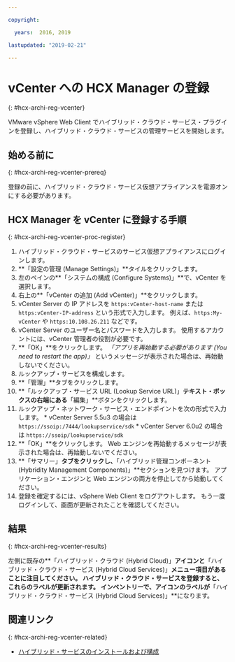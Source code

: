 ```yaml
---

copyright:

  years:  2016, 2019

lastupdated: "2019-02-21"

---
```

# vCenter への HCX Manager の登録
{: #hcx-archi-reg-vcenter}

VMware vSphere Web Client でハイブリッド・クラウド・サービス・プラグインを登録し、ハイブリッド・クラウド・サービスの管理サービスを開始します。

## 始める前に
{: #hcx-archi-reg-vcenter-prereq}

登録の前に、ハイブリッド・クラウド・サービス仮想アプライアンスを電源オンにする必要があります。

## HCX Manager を vCenter に登録する手順
{: #hcx-archi-reg-vcenter-proc-register}

1. ハイブリッド・クラウド・サービスのサービス仮想アプライアンスにログインします。
2. **「設定の管理 (Manage Settings)」**タイルをクリックします。
  1. 左のペインの**「システムの構成 (Configure Systems)」**で、vCenter を選択します。
  2. 右上の**「vCenter の追加 (Add vCenter)」**をクリックします。
  3. vCenter Server の IP アドレスを `https:vCenter-host-name` または `https:vCenter-IP-address` という形式で入力します。 例えば、`https:My-vCenter` や `https:10.108.26.211` などです。
  4. vCenter Server のユーザー名とパスワードを入力します。 使用するアカウントには、vCenter 管理者の役割が必要です。
  5. **「OK」**をクリックします。 _「アプリを再始動する必要があります (You need to restart the app)」_ というメッセージが表示された場合は、再始動しないでください。
3. ルックアップ・サービスを構成します。
  1. **「管理」**タブをクリックします。
  2. **「ルックアップ・サービス URL (Lookup Service URL)」**テキスト・ボックスの右端にある**「編集」**ボタンをクリックします。
  3. ルックアップ・ネットワーク・サービス・エンドポイントを次の形式で入力します。
    * vCenter Server 5.5u3 の場合は `https://ssoip:/7444/lookupservice/sdk`
    * vCenter Server 6.0u2 の場合は `https://ssoip/lookupservice/sdk`
  4. **「OK」**をクリックします。 Web エンジンを再始動するメッセージが表示された場合は、再始動しないでください。
4. **「サマリー」**タブをクリックし、**「ハイブリッド管理コンポーネント (Hybridity Management Components)」**セクションを見つけます。 アプリケーション・エンジンと Web エンジンの両方を停止してから始動してください。
5. 登録を確定するには、vSphere Web Client をログアウトします。 もう一度ログインして、画面が更新されたことを確認してください。

## 結果
{: #hcx-archi-reg-vcenter-results}

左側に既存の**「ハイブリッド・クラウド (Hybrid Cloud)」**アイコンと**「ハイブリッド・クラウド・サービス (Hybrid Cloud Services)」**メニュー項目があることに注目してください。 ハイブリッド・クラウド・サービスを登録すると、これらのラベルが更新されます。 インベントリーで、アイコンのラベルが**「ハイブリッド・クラウド・サービス (Hybrid Cloud Services)」**になります。

## 関連リンク
{: #hcx-archi-reg-vcenter-related}

* [ハイブリッド・サービスのインストールおよび構成](/docs/services/vmwaresolutions/archiref/hcx-archi?topic=vmware-solutions-hcx-archi-install-cfg-hybrid)
